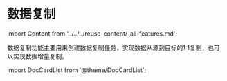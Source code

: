 # 数据复制
import Content from '../../../reuse-content/_all-features.md';

<Content />

数据复制功能主要用来创建数据复制任务，实现数据从源到目标的1:1复制，也可以实现数据增量复制。

import DocCardList from '@theme/DocCardList';

<DocCardList />